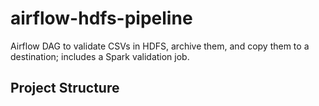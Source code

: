 # airflow-hdfs-pipeline

Airflow DAG to validate CSVs in HDFS, archive them, and copy them to a destination; includes a Spark validation job.

##  Project Structure
